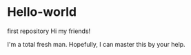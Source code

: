 # Hello-world
first repository
Hi my friends!

I'm a total fresh man. Hopefully, I can master this by your help.
